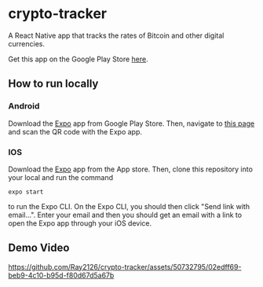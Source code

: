 # crypto-tracker

A React Native app that tracks the rates of Bitcoin and other digital currencies.

Get this app on the Google Play Store [here](https://play.google.com/store/apps/details?id=com.cryptotrackerapp123).

## How to run locally
### Android

Download the [Expo](https://play.google.com/store/apps/details?id=host.exp.exponent&hl=en) app from Google Play Store. Then, navigate to [this page](https://expo.io/@raygod/crypto-tracker) and scan the QR code with the Expo app.

### IOS

Download the [Expo](https://apps.apple.com/app/apple-store/id982107779) app from the App store. Then, clone this repository into your local and run the command 
```
expo start
```
to run the Expo CLI. On the Expo CLI, you should then click "Send link with email...". Enter your email and then you should get an email with a link to open the Expo app through your iOS device.

## Demo Video

https://github.com/Ray2126/crypto-tracker/assets/50732795/02edff69-beb9-4c10-b95d-f80d67d5a67b



